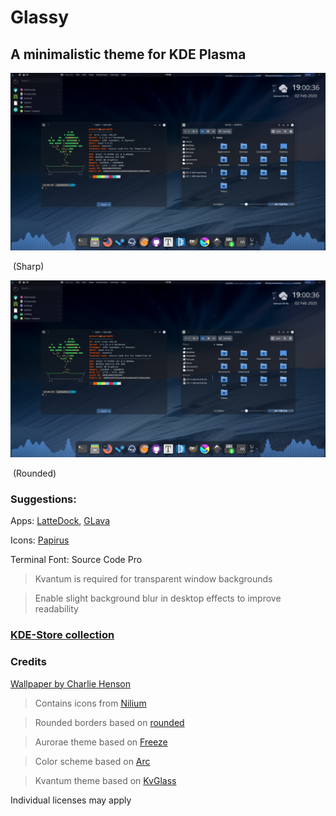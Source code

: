 # Glassy
## A minimalistic theme for KDE Plasma 

![Glassy preview](Pictures/sharp.png)

​																			  (Sharp)

![Glassy preview](Pictures/round.png)

​																			(Rounded) 

### Suggestions:

Apps: [LatteDock](https://github.com/KDE/latte-dock), [GLava](https://github.com/jarcode-foss/glava)

Icons: [Papirus](https://github.com/PapirusDevelopmentTeam/papirus-icon-theme)

Terminal Font: Source Code Pro

> Kvantum is required for transparent window backgrounds

> Enable slight background blur in desktop effects to improve readability

### [KDE-Store collection](https://www.pling.com/c/1356013/)

### Credits
[Wallpaper by Charlie Henson](https://www.pling.com/p/1310882/)

> Contains icons from [Nilium](https://github.com/mcder3/Nilium-Plasma-Theme)

> Rounded borders based on [rounded](https://github.com/varlesh/rounded)

> Aurorae theme based on [Freeze](https://store.kde.org/p/1002663/)

> Color scheme based on [Arc](https://github.com/PapirusDevelopmentTeam/arc-kde)

> Kvantum theme based on [KvGlass](https://store.kde.org/p/1201321/)

Individual licenses may apply

